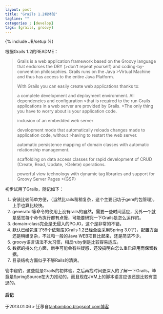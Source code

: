 ```yaml
---
layout: post
title: "Grails 1.2初体验"
tagline: ""
categories : [develop]
tags: [grails, groovy]
---
```

{% include JB/setup %}

根据Grails 1.2的README：

>Grails is a web application framework based on the Groovy language that endorses the DRY (>don't repeat yourself) and coding-by-convention philosophies. Grails runs on the Java >Virtual Machine and thus has access to the entire Java Platform.
>
>With Grails you can easily create web applications thanks to:
>
> a complete development and deployment environment. All dependencies and configuration >that is required to the run Grails applications in a web server are provided by Grails. >The only thing you have to worry about is your application code.
>
> inclusion of an embedded web server
>
> development mode that automatically reloads changes made to application code, without >having to restart the web server.
>
> automatic persistence mapping of domain classes with automatic relationship management.
>
> scaffolding on data access classes for rapid development of CRUD (Create, Read, Update, >Delete) operations.
>
> powerful view technology with dynamic tag libraries and support for Groovy Server Pages >(GSP)


初步试用了Grails，随记如下：
1. 安装比较简单方便，（当然比rails稍稍复杂，这个主要归功于gem的包管理)，上手也算比较快。
2. generator等命令的使用上没有rails的自然，需要一些时间适应，另外一个就是感觉每个命令执行都有点慢，可能要研究一下Grails是怎么运作的。
3. domain-class完全是无侵入的POJO，这个是非常的不错。
4. 默认已经包含了59个依赖库(Grails 1.2已经全面采用Spring 3.0了)，配置方面还是稍嫌复杂，不过和一般的Java WEB项目比起来，还是简洁不少。
5. groovy语言语法不太习惯，相反ruby倒是比较容易适应。
6. 数据的持久化方面，新手可能会有些疑惑，还没搞明白怎么重启应用而保留数据。
7. 目录结构方面似乎不够Rails的清爽。


管中窥豹，这些就是Grails的初体验，之后再找时间更深入的了解一下Grails，毕竟是SpringSource在大力推动的，而且现在JVM上的脚本语言应该还是比较有意思的。

#### 后记

于2013.01.06 &raquo; 
迁移自[tanbamboo.blogspot.com博客](http://tanbamboo.blogspot.com/2009/12/grails-12.html)
